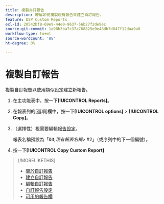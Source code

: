 ```yaml
---
title: 複製自訂報告
description: 瞭解如何複製現有報告來建立自訂報告。
feature: DSP Custom Reports
exl-id: 20542bf8-69e9-44e0-9637-56b27f2de9ec
source-git-commit: 1a98b3ba7c37a768825e9e48db7d847f12daa9a0
workflow-type: tm+mt
source-wordcount: '88'
ht-degree: 0%

---
```


# 複製自訂報告

複製自訂報告以使用類似設定建立新報告。

1. 在主功能表中，按一下&#x200B;**[!UICONTROL Reports]**。

1. 在報表列的[選項]欄中，按一下&#x200B;**[!UICONTROL options]** > **[!UICONTROL Copy]**。

1. （選擇性）視需要編輯[報告設定](/help/dsp/reports/report-settings.md)。

   報表名稱預設為「\&lt;*現有報表名稱*\> \#2」（或序列中的下一個編號）。

1. 按一下&#x200B;**[!UICONTROL Copy Custom Report]**

>[!MORELIKETHIS]
>
>* [關於自訂報告](/help/dsp/reports/report-about.md)
>* [建立自訂報告](/help/dsp/reports/report-create.md)
>* [編輯自訂報告](/help/dsp/reports/report-edit.md)
>* [自訂報告設定](/help/dsp/reports/report-settings.md)
>* [可用的報告欄](/help/dsp/reports/report-columns.md)
